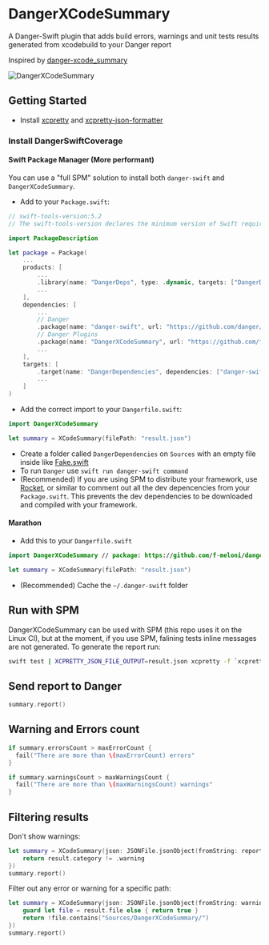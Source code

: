 # DangerXCodeSummary
A Danger-Swift plugin that adds build errors, warnings and unit tests results generated from xcodebuild to your Danger report

Inspired by [danger-xcode_summary](https://github.com/diogot/danger-xcode_summary)

![DangerXCodeSummary](Images/DangerXCodeSummary.png)

## Getting Started

- Install [xcpretty](https://github.com/supermarin/xcpretty) and 
[xcpretty-json-formatter](https://github.com/marcelofabri/xcpretty-json-formatter) 

### Install DangerSwiftCoverage
#### Swift Package Manager (More performant)
You can use a "full SPM" solution to install both `danger-swift` and `DangerXCodeSummary`.

- Add to your `Package.swift`:

```swift
// swift-tools-version:5.2
// The swift-tools-version declares the minimum version of Swift required to build this package.

import PackageDescription

let package = Package(
    ...
    products: [
        ...
        .library(name: "DangerDeps", type: .dynamic, targets: ["DangerDependencies"]), // dev
        ...
    ],
    dependencies: [
        ...
        // Danger
        .package(name: "danger-swift", url: "https://github.com/danger/swift.git", from: "3.0.0"), // dev
        // Danger Plugins
        .package(name: "DangerXCodeSummary", url: "https://github.com/f-meloni/danger-swift-xcodesummary", from: "1.2.1"), // dev
        ...
    ],
    targets: [
        .target(name: "DangerDependencies", dependencies: ["danger-swift", "DangerXCodeSummary"]) // dev
        ...
    ]
)
```

- Add the correct import to your `Dangerfile.swift`:
```swift
import DangerXCodeSummary

let summary = XCodeSummary(filePath: "result.json")
```

- Create a folder called `DangerDependencies` on `Sources` with an empty file inside like [Fake.swift](Sources/DangerDependencies/Fake.swift)
- To run `Danger` use `swift run danger-swift command`
- (Recommended) If you are using SPM to distribute your framework, use [Rocket](https://github.com/f-meloni/Rocket), or similar to comment out all the dev depencencies from your `Package.swift`.
This prevents the dev dependencies to be downloaded and compiled with your framework.

#### Marathon
- Add this to your `Dangerfile.swift`

```swift
import DangerXCodeSummary // package: https://github.com/f-meloni/danger-swift-xcodesummary.git

let summary = XCodeSummary(filePath: "result.json")
```

- (Recommended) Cache the `~/.danger-swift` folder

## Run with SPM
DangerXCodeSummary can be used with SPM (this repo uses it on the Linux CI), but at the moment, if you use SPM, falining tests inline messages are not generated.
To generate the report run:

```bash
swift test | XCPRETTY_JSON_FILE_OUTPUT=result.json xcpretty -f `xcpretty-json-formatter`
```

## Send report to Danger

```swift
summary.report()
```

## Warning and Errors count

```swift
if summary.errorsCount > maxErrorCount {
  fail("There are more than \(maxErrorCount) errors"
}

if summary.warningsCount > maxWarningsCount {
  fail("There are more than \(maxWarningsCount) warnings"
}
```

## Filtering results
Don't show warnings:

```swift
let summary = XCodeSummary(json: JSONFile.jsonObject(fromString: reportTestJSON), dsl: dsl, resultsFilter: { result in
    return result.category != .warning
})
summary.report()
```

Filter out any error or warning for a specific path:

```swift
let summary = XCodeSummary(json: JSONFile.jsonObject(fromString: warningsJSON), dsl: dsl, resultsFilter: { result in
    guard let file = result.file else { return true }
    return !file.contains("Sources/DangerXCodeSummary/")
})
summary.report()
```
